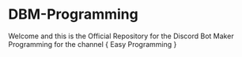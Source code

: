 # DBM-Programming

Welcome and this is the Official Repository for the Discord Bot Maker Programming for the channel { Easy Programming }
